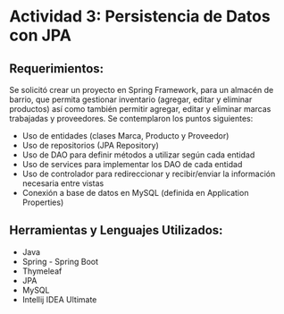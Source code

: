 # Actividad 3: Persistencia de Datos con JPA
## Requerimientos:
Se solicitó crear un proyecto en Spring Framework, para un almacén de barrio, que permita gestionar inventario (agregar, editar y eliminar productos) así como también permitir agregar, editar y eliminar marcas trabajadas y proveedores. Se contemplaron los puntos siguientes:
* Uso de entidades (clases Marca, Producto y Proveedor)
* Uso de repositorios (JPA Repository)
* Uso de DAO para definir métodos a utilizar según cada entidad
* Uso de services para implementar los DAO de cada entidad
* Uso de controlador para redireccionar y recibir/enviar la información necesaria entre vistas
* Conexión a base de datos en MySQL (definida en Application Properties)

## Herramientas y Lenguajes Utilizados:
* Java
* Spring - Spring Boot
* Thymeleaf
* JPA
* MySQL
* Intellij IDEA Ultimate
